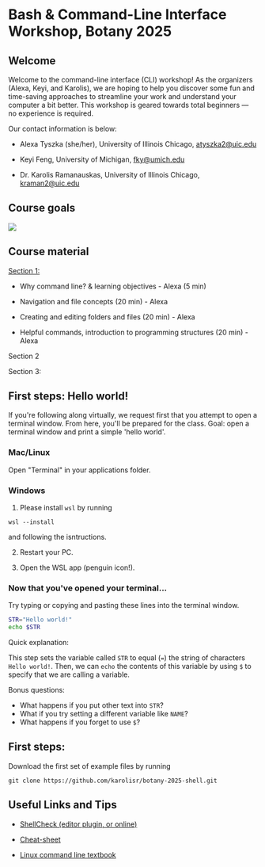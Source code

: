 # Bash & Command-Line Interface Workshop, Botany 2025

## Welcome

Welcome to the command-line interface (CLI) workshop! As the organizers (Alexa, Keyi, and Karolis), we are hoping to help you discover some fun and time-saving approaches to streamline your work and understand your computer a bit better. 
This workshop is geared towards total beginners — no experience is required. 

Our contact information is below:


- Alexa Tyszka (she/her), University of Illinois Chicago, atyszka2@uic.edu

- Keyi Feng, University of Michigan, fky@umich.edu

- Dr. Karolis Ramanauskas, University of Illinois Chicago, kraman2@uic.edu

## Course goals
![](https://blob.gifcities.org/gifcities/45UY5P3XCTNJLRO6I67GTSSBQ6YMFULP.gif)

## Course material

[Section 1:](https://github.com/karolisr/botany-2025-shell/blob/main/alexas_section.md)

- Why command line? & learning objectives - Alexa (5 min) 

- Navigation and file concepts (20 min) - Alexa

- Creating and editing folders and files (20 min)  - Alexa

- Helpful commands, introduction to programming structures (20 min)  - Alexa




Section 2

Section 3:



## First steps: Hello world!

If you're following along virtually, we request first that you attempt to open a terminal window.
From here, you'll be prepared for the class. 
Goal: open a terminal window and print a simple 'hello world'.


### Mac/Linux

Open "Terminal" in your applications folder.


### Windows

1. Please install `wsl` by running
```
wsl --install
```
and following the isntructions.

2. Restart your PC.

3. Open the WSL app (penguin icon!).

### Now that you've opened your terminal...

Try typing or copying and pasting these lines into the terminal window.

```bash
STR="Hello world!"
echo $STR
```

Quick explanation: 

This step sets the variable called `STR` to equal (`=`) the string of characters `Hello world!`. Then, we can `echo` the contents of this variable by using `$` to specify that we are calling a variable.


Bonus questions:
- What happens if you put other text into `STR`?
- What if you try setting a different variable like `NAME`?
- What happens if you forget to use `$`?

## First steps:
Download the first set of example files by running 
```
git clone https://github.com/karolisr/botany-2025-shell.git
```

## Useful Links and Tips

- [ShellCheck (editor plugin, or online)](https://www.shellcheck.net)
<!-- - [Keyboard shortcut code generator for Markdown (eg.: <kbd>⌘ Command</kbd> + <kbd>⌃ Control</kbd> + <kbd>⌥ Option</kbd> + <kbd>G</kbd>)](https://kbd.hsuan.xyz) -->
- [Cheat-sheet](https://devhints.io/bash)

- [Linux command line textbook](https://www.kea.nu/files/textbooks/humblesec/thelinuxcommandline.pdf)